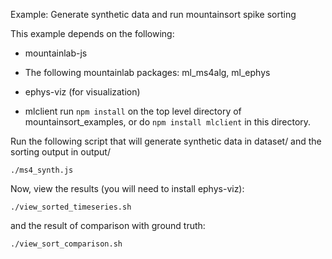Example: Generate synthetic data and run mountainsort spike sorting

This example depends on the following:

* mountainlab-js

* The following mountainlab packages:
	ml_ms4alg, ml_ephys

* ephys-viz (for visualization)

* mlclient
	run `npm install` on the top level directory of mountainsort_examples, or do `npm install mlclient` in this directory.

Run the following script that will generate synthetic data in dataset/ and the sorting output in output/

```
./ms4_synth.js
```

Now, view the results (you will need to install ephys-viz):

```
./view_sorted_timeseries.sh
```

and the result of comparison with ground truth:


```
./view_sort_comparison.sh
```

